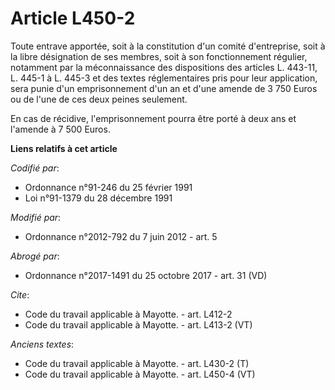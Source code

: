 # Article L450-2

Toute entrave apportée, soit à la constitution d'un comité d'entreprise, soit à la libre désignation de ses membres, soit à
son fonctionnement régulier, notamment par la méconnaissance des dispositions des articles L. 443-11, L. 445-1 à L. 445-3 et
des textes réglementaires pris pour leur application, sera punie d'un emprisonnement d'un an et d'une amende de 3 750 Euros
ou de l'une de ces deux peines seulement.

En cas de récidive, l'emprisonnement pourra être porté à deux ans et l'amende à 7 500 Euros.

**Liens relatifs à cet article**

_Codifié par_:

  - Ordonnance n°91-246 du 25 février 1991
  - Loi n°91-1379 du 28 décembre 1991

_Modifié par_:

  - Ordonnance n°2012-792 du 7 juin 2012 - art. 5

_Abrogé par_:

  - Ordonnance n°2017-1491 du 25 octobre 2017 - art. 31 (VD)

_Cite_:

  - Code du travail applicable à Mayotte. - art. L412-2
  - Code du travail applicable à Mayotte. - art. L413-2 (VT)

_Anciens textes_:

  - Code du travail applicable à Mayotte. - art. L430-2 (T)
  - Code du travail applicable à Mayotte. - art. L450-4 (VT)
